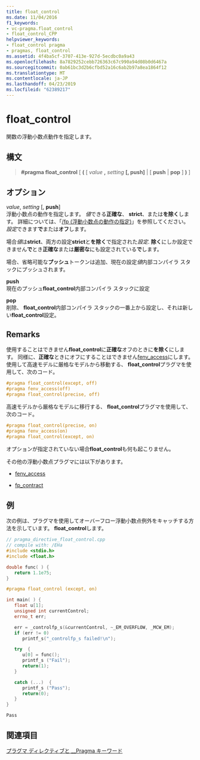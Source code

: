 ```yaml
---
title: float_control
ms.date: 11/04/2016
f1_keywords:
- vc-pragma.float_control
- float_control_CPP
helpviewer_keywords:
- float_control pragma
- pragmas, float_control
ms.assetid: 4f4ba5cf-3707-413e-927d-5ecdbc0a9a43
ms.openlocfilehash: 8a7829252cebb726363c67c990a94d08b0d6467a
ms.sourcegitcommit: 0ab61bc3d2b6cfbd52a16c6ab2b97a8ea1864f12
ms.translationtype: MT
ms.contentlocale: ja-JP
ms.lasthandoff: 04/23/2019
ms.locfileid: "62389217"
---
```

# <a name="floatcontrol"></a>float_control

関数の浮動小数点動作を指定します。

## <a name="syntax"></a>構文

> **#pragma float_control** [ **(** [ *value* **,** *setting* **[, push]** | [ **push** | **pop** ] **)** ]

## <a name="options"></a>オプション

*value*, *setting* [, **push**]<br/>
浮動小数点の動作を指定します。 *値*できる**正確な**、 **strict**、または**を除く**します。 詳細については、「[/fp (浮動小数点の動作の指定)](../build/reference/fp-specify-floating-point-behavior.md)」を参照してください。 *設定*できます**で**または**オフ**します。

場合*値*は**strict**、両方の設定**strict**と**を除く**で指定された*設定*. **除く**にしか設定できません**で**とき**正確な**または**厳密な**にも設定されている**で**します。

場合、省略可能な**プッシュ**トークンは追加、現在の設定*値*内部コンパイラ スタックにプッシュされます。

**push**<br/>
現在のプッシュ**float_control**内部コンパイラ スタックに設定

**pop**<br/>
削除、 **float_control**内部コンパイラ スタックの一番上から設定し、それは新しい**float_control**設定。

## <a name="remarks"></a>Remarks

使用することはできません**float_control**に**正確な**オフのときに**を除く**にします。 同様に、**正確な**ときにオフにすることはできません[fenv_access](../preprocessor/fenv-access.md)にします。 使用して高速モデルに厳格なモデルから移動する、 **float_control**プラグマを使用して、次のコード。

```cpp
#pragma float_control(except, off)
#pragma fenv_access(off)
#pragma float_control(precise, off)
```

高速モデルから厳格なモデルに移行する、 **float_control**プラグマを使用して、次のコード。

```cpp
#pragma float_control(precise, on)
#pragma fenv_access(on)
#pragma float_control(except, on)
```

オプションが指定されていない場合**float_control**も何も起こりません。

その他の浮動小数点プラグマには以下があります。

- [fenv_access](../preprocessor/fenv-access.md)

- [fp_contract](../preprocessor/fp-contract.md)

## <a name="example"></a>例

次の例は、プラグマを使用してオーバーフロー浮動小数点例外をキャッチする方法を示しています。 **float_control**します。

```cpp
// pragma_directive_float_control.cpp
// compile with: /EHa
#include <stdio.h>
#include <float.h>

double func( ) {
   return 1.1e75;
}

#pragma float_control (except, on)

int main( ) {
   float u[1];
   unsigned int currentControl;
   errno_t err;

   err = _controlfp_s(&currentControl, ~_EM_OVERFLOW, _MCW_EM);
   if (err != 0)
      printf_s("_controlfp_s failed!\n");

   try  {
      u[0] = func();
      printf_s ("Fail");
      return(1);
   }

   catch (...)  {
      printf_s ("Pass");
      return(0);
   }
}
```

```Output
Pass
```

## <a name="see-also"></a>関連項目

[プラグマ ディレクティブと __Pragma キーワード](../preprocessor/pragma-directives-and-the-pragma-keyword.md)
